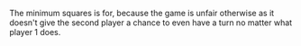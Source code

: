 The minimum squares is for, because the game is unfair otherwise as it doesn't give the second player a chance to even have a turn no matter what player 1 does.